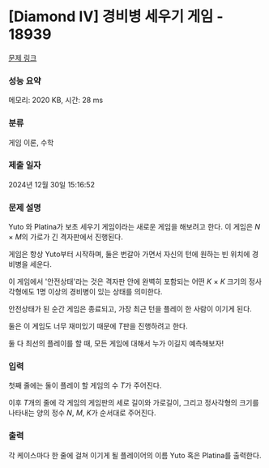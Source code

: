# [Diamond IV] 경비병 세우기 게임 - 18939 

[문제 링크](https://www.acmicpc.net/problem/18939) 

### 성능 요약

메모리: 2020 KB, 시간: 28 ms

### 분류

게임 이론, 수학

### 제출 일자

2024년 12월 30일 15:16:52

### 문제 설명

<p>Yuto 와 Platina가 보초 세우기 게임이라는 새로운 게임을 해보려고 한다. 이 게임은 <em>N </em>× <em>M</em>의 가로가 긴 격자판에서 진행된다.</p>

<p>게임은 항상 Yuto부터 시작하며, 둘은 번갈아 가면서 자신의 턴에 원하는 빈 위치에 경비병을 세운다.</p>

<p>이 게임에서 '안전상태'라는 것은 격자판 안에 완벽히 포함되는 어떤 <i>K </i>× <i>K </i>크기의 정사각형에도 1명 이상의 경비병이 있는 상태를 의미한다.</p>

<p>안전상태가 된 순간 게임은 종료되고, 가장 최근 턴을 플레이 한 사람이 이기게 된다.</p>

<p>둘은 이 게임도 너무 재미있기 때문에 <em>T</em>판을 진행하려고 한다.</p>

<p>둘 다 최선의 플레이를 할 때, 모든 게임에 대해서 누가 이길지 예측해보자!</p>

### 입력 

 <p>첫째 줄에는 둘이 플레이 할 게임의 수 <i>T</i>가 주어진다.  </p>

<p>이후 <em>T</em>개의 줄에 각 게임의 게임판의 세로 길이와 가로길이, 그리고 정사각형의 크기를 나타내는 양의 정수 <em>N</em>, <em>M</em>, <em>K</em>가 순서대로 주어진다.</p>

### 출력 

 <p>각 케이스마다 한 줄에 걸쳐 이기게 될 플레이어의 이름 Yuto 혹은 Platina를 출력한다. </p>

